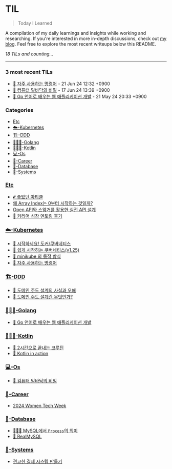# TIL
> Today I Learned

A compilation of my daily learnings and insights while working and researching.
If you're interested in more in-depth discussions, check out [my blog][1].
Feel free to explore the most recent writeups below this README.


_18 TILs and counting..._

---

### 3 most recent TILs

- [💪 자주 사용하는 명령어](☁️-Kubernetes/자주-쓰는-명령어.md) - 21 Jun 24 12:32 +0900
- [📖 컴퓨터 밑바닥의 비밀](💻-Os/the-secret-of-computer.md) - 17 Jun 24 13:39 +0900
- [📖 Go 언어로 배우는 웹 애플리케이션 개발](👩🏻‍💻-Golang/DONE-web-application-development.md) - 21 May 24 20:33 +0900

### Categories

- [Etc](#etc)
- [☁️-Kubernetes](#☁️-kubernetes)
- [🏗️-DDD](#🏗️-ddd)
- [👩🏻‍💻-Golang](#👩🏻‍💻-golang)
- [👩🏻‍💻-Kotlin](#👩🏻‍💻-kotlin)
- [💻-Os](#💻-os)
- [💼-Career](#💼-career)
- [💾-Database](#💾-database)
- [🚧-Systems](#🚧-systems)

### [Etc](#etc)
- [💕 좋았던 아티클](Etc/Reference-articles.md)
- [왜 Array Index는 0부터 시작하는 것일까?](Etc/Why-does-the-Array-Index-start-from-Zero.md)
- [Open API와 스웨거를 활용한 실전 API 설계](Etc/open-api.md)
- [👀 커리어 성장 멘토링 후기](Etc/udemy-career-mentoring.md)

### [☁️-Kubernetes](#☁️-kubernetes)
- [🐳 시작하세요! 도커/쿠버네티스](☁️-Kubernetes/getting-started-with-docker-kubernetes.md)
- [🎥 쉽게 시작하는 쿠버네티스(v1.25)](☁️-Kubernetes/kubernetes-start.md)
- [👀 minikube 의  동작 방식](☁️-Kubernetes/miniKube-practice.md)
- [💪 자주 사용하는 명령어](☁️-Kubernetes/자주-쓰는-명령어.md)

### [🏗️-DDD](#🏗️-ddd)
- [🤔 도메인 주도 설계의 사실과 오해](🏗️-DDD/Facts-and-Misconceptions-of-Domain-Driven-Design.md)
- [📖 도메인 주도 설계란 무엇인가?](🏗️-DDD/domain-driven-design-quickly.md)

### [👩🏻‍💻-Golang](#👩🏻‍💻-golang)
- [📖 Go 언어로 배우는 웹 애플리케이션 개발](👩🏻‍💻-Golang/DONE-web-application-development.md)

### [👩🏻‍💻-Kotlin](#👩🏻‍💻-kotlin)
- [📖 2시간으로 끝내는 코루틴](👩🏻‍💻-Kotlin/2hours-for-coroutine.md)
- [📖 Kotlin in action](👩🏻‍💻-Kotlin/kotlin-in-action.md)

### [💻-Os](#💻-os)
- [📖 컴퓨터 밑바닥의 비밀](💻-Os/the-secret-of-computer.md)

### [💼-Career](#💼-career)
- [2024 Women Tech Week](💼-Career/2024-Women-Tech-Week.md)

### [💾-Database](#💾-database)
- [👩🏻‍💻 MySQL에서 `Process`의 의미](💾-Database/MySQL에서-Process의-의미.md)
- [📖 RealMySQL](💾-Database/real-mysql.md)

### [🚧-Systems](#🚧-systems)
- [견고한 결제 시스템 만들기](🚧-Systems/Payment-system.md)

[1]: https://new-pow.tistory.com

